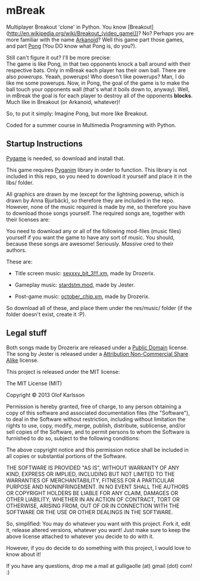 mBreak
======

Multiplayer Breakout 'clone' in Python. You know [Breakout](http://en.wikipedia.org/wiki/Breakout_(video_game\))? No? Perhaps you are more familiar with the name [Arkanoid](http://en.wikipedia.org/wiki/Arkanoid)? Well this game part those games, and part [Pong](http://en.wikipedia.org/wiki/Pong) (You DO know what Pong is, do you?).

Still can't figure it out? I'll be more precise:<br/>
The game is like Pong, in that two opponents knock a ball around with their respective bats. Only in mBreak each player has their own ball. There are also <i>powerups</i>. Yeaah, powerups! Who doesn't like powerups? Man, I do like me some powerups.
Now, in Pong, the goal of the game is to make the ball touch your opponents wall (that's what it boils down to, anyway). Well, in mBreak the goal is for each player to destroy all of the opponents <b>blocks</b>. Much like in Breakout (or Arkanoid, whatever)!

So, to put it simply: Imagine Pong, but more like Breakout.

Coded for a summer course in Multimedia Programming with Python.

## Startup Instructions

[Pygame](http://pygame.org/) is needed, so download and install that.

This game requires [Pyganim](http://inventwithpython.com/pyganim/) library in order to function. This library is not included in this repo, so you need to download it yourself and place it in the libs/ folder.

All graphics are drawn by me (except for the lightning powerup, which is drawn by Anna Bjurb&auml;ck), so therefore they are included in the repo. However, none of the music required is made by me, so therefore you have to download those songs yourself. The required songs are, together with their licenses are:

You need to download any or all of the following mod-files (music files) yourself if you want the game to have any sort of music. You should, because these songs are awesome! Seriously. <i>Massive</i> cred to their authors.

These are:
* Title screen music: [sexxxy_bit_3!!!.xm](http://modarchive.org/index.php?request=view_by_moduleid&query=173084), made by Drozerix.

* Gameplay music: [stardstm.mod](http://modarchive.org/index.php?request=view_by_moduleid&query=59344), made by Jester.

* Post-game music: [october_chip.xm](http://modarchive.org/index.php?request=view_by_moduleid&query=173084), made by Drozerix. 

So download all of these, and place them under the res/music/ folder (if the folder doesn't exist, create it :P).

## Legal stuff

Both songs made by Drozerix are released under a [Public Domain](http://creativecommons.org/licenses/publicdomain/) license.<br/>
The song by Jester is released under a [Attribution Non-Commercial Share Alike](http://creativecommons.org/licenses/by-nc-sa/3.0/) license.

This project is released under the MIT license:

The MIT License (MIT)

Copyright &copy; 2013 Olof Karlsson

Permission is hereby granted, free of charge, to any person obtaining a copy
of this software and associated documentation files (the "Software"), to deal
in the Software without restriction, including without limitation the rights
to use, copy, modify, merge, publish, distribute, sublicense, and/or sell
copies of the Software, and to permit persons to whom the Software is
furnished to do so, subject to the following conditions:

The above copyright notice and this permission notice shall be included in
all copies or substantial portions of the Software.

THE SOFTWARE IS PROVIDED "AS IS", WITHOUT WARRANTY OF ANY KIND, EXPRESS OR
IMPLIED, INCLUDING BUT NOT LIMITED TO THE WARRANTIES OF MERCHANTABILITY,
FITNESS FOR A PARTICULAR PURPOSE AND NONINFRINGEMENT. IN NO EVENT SHALL THE
AUTHORS OR COPYRIGHT HOLDERS BE LIABLE FOR ANY CLAIM, DAMAGES OR OTHER
LIABILITY, WHETHER IN AN ACTION OF CONTRACT, TORT OR OTHERWISE, ARISING FROM,
OUT OF OR IN CONNECTION WITH THE SOFTWARE OR THE USE OR OTHER DEALINGS IN
THE SOFTWARE.

So, simplified:
You may do whatever you want with this project. Fork it, edit it, release altered versions, whatever you want! Just make sure to keep the above license attached to whatever you decide to do with it.

However, if you do decide to do something with this project, I would love to know about it!

If you have any questions, drop me a mail at gulligaolle (at) gmail (dot) com! :)
